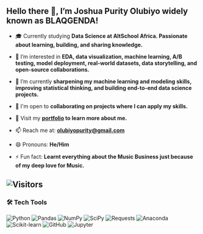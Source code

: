 ## Hello there 👋, I’m Joshua Purity Olubiyo widely known as BLAQGENDA!


- 🎓 Currently studying **Data Science at AltSchool Africa. Passionate about learning, building, and sharing knowledge.**
 
- 👀 I’m interested in **EDA, data visualization, machine learning, A/B testing, model deployment, real-world datasets, data storytelling, and open-source collaborations.**
 
- 🌱 I’m currently **sharpening my machine learning and modeling skills, improving statistical thinking, and building end-to-end data science projects.**
 
- 💞️ I'm open to **collaborating on projects where I can apply my skills.**

- 🧠 Visit my **[portfolio](https://blaqgenda.cv/) to learn more about me.**
 
- 📫 Reach me at: **olubiyopurity@gmail.com**

- 😄 Pronouns: **He/Him**
 
- ⚡ Fun fact: **Learnt everything about the Music Business just because of my deep love for Music.**

![Visitors](https://visitor-badge.laobi.icu/badge?page_id=callmeblaqgenda.callmeblaqgenda)
---

### 🛠️ Tech Tools

![Python](https://img.shields.io/badge/Python-3776AB?style=for-the-badge&logo=python&logoColor=white)
![Pandas](https://img.shields.io/badge/Pandas-150458?style=for-the-badge&logo=pandas)
![NumPy](https://img.shields.io/badge/NumPy-013243?style=for-the-badge&logo=numpy)
![SciPy](https://img.shields.io/badge/SciPy-8CAAE6?style=for-the-badge&logo=scipy&logoColor=white)
![Requests](https://img.shields.io/badge/Requests-20232A?style=for-the-badge&logo=python&logoColor=white)
![Anaconda](https://img.shields.io/badge/Anaconda-44A833?style=for-the-badge&logo=anaconda&logoColor=white)
![Scikit-learn](https://img.shields.io/badge/Scikit--Learn-F7931E?style=for-the-badge&logo=scikit-learn&logoColor=white)
![GitHub](https://img.shields.io/badge/GitHub-100000?style=for-the-badge&logo=github&logoColor=white)
![Jupyter](https://img.shields.io/badge/Jupyter-F37626?style=for-the-badge&logo=jupyter&logoColor=white)




